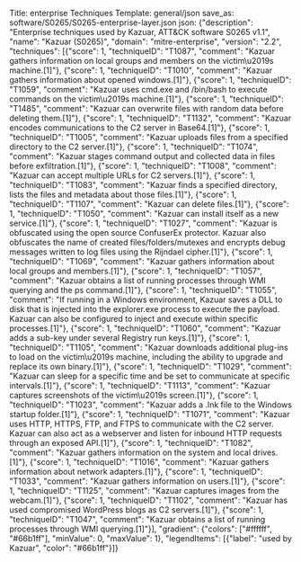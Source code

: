 Title: enterprise Techniques
Template: general/json
save_as: software/S0265/S0265-enterprise-layer.json
json: {"description": "Enterprise techniques used by Kazuar, ATT&CK software S0265 v1.1", "name": "Kazuar (S0265)", "domain": "mitre-enterprise", "version": "2.2", "techniques": [{"score": 1, "techniqueID": "T1087", "comment": "Kazuar gathers information on local groups and members on the victim\u2019s machine.[1]"}, {"score": 1, "techniqueID": "T1010", "comment": "Kazuar gathers information about opened windows.[1]"}, {"score": 1, "techniqueID": "T1059", "comment": "Kazuar uses cmd.exe and /bin/bash to execute commands on the victim\u2019s machine.[1]"}, {"score": 1, "techniqueID": "T1485", "comment": "Kazuar can overwrite files with random data before deleting them.[1]"}, {"score": 1, "techniqueID": "T1132", "comment": "Kazuar encodes communications to the C2 server in Base64.[1]"}, {"score": 1, "techniqueID": "T1005", "comment": "Kazuar uploads files from a specified directory to the C2 server.[1]"}, {"score": 1, "techniqueID": "T1074", "comment": "Kazuar stages command output and collected data in files before exfiltration.[1]"}, {"score": 1, "techniqueID": "T1008", "comment": "Kazuar can accept multiple URLs for C2 servers.[1]"}, {"score": 1, "techniqueID": "T1083", "comment": "Kazuar finds a specified directory, lists the files and metadata about those files.[1]"}, {"score": 1, "techniqueID": "T1107", "comment": "Kazuar can delete files.[1]"}, {"score": 1, "techniqueID": "T1050", "comment": "Kazuar can install itself as a new service.[1]"}, {"score": 1, "techniqueID": "T1027", "comment": "Kazuar is obfuscated using the open source ConfuserEx protector. Kazuar also obfuscates the name of created files/folders/mutexes and encrypts debug messages written to log files using the Rijndael cipher.[1]"}, {"score": 1, "techniqueID": "T1069", "comment": "Kazuar gathers information about local groups and members.[1]"}, {"score": 1, "techniqueID": "T1057", "comment": "Kazuar obtains a list of running processes through WMI querying and the ps command.[1]"}, {"score": 1, "techniqueID": "T1055", "comment": "If running in a Windows environment, Kazuar saves a DLL to disk that is injected into the explorer.exe process to execute the payload. Kazuar can also be configured to inject and execute within specific processes.[1]"}, {"score": 1, "techniqueID": "T1060", "comment": "Kazuar adds a sub-key under several Registry run keys.[1]"}, {"score": 1, "techniqueID": "T1105", "comment": "Kazuar downloads additional plug-ins to load on the victim\u2019s machine, including the ability to upgrade and replace its own binary.[1]"}, {"score": 1, "techniqueID": "T1029", "comment": "Kazuar can sleep for a specific time and be set to communicate at specific intervals.[1]"}, {"score": 1, "techniqueID": "T1113", "comment": "Kazuar captures screenshots of the victim\u2019s screen.[1]"}, {"score": 1, "techniqueID": "T1023", "comment": "Kazuar adds a .lnk file to the Windows startup folder.[1]"}, {"score": 1, "techniqueID": "T1071", "comment": "Kazuar uses HTTP, HTTPS, FTP, and FTPS to communicate with the C2 server. Kazuar can also act as a webserver and listen for inbound HTTP requests through an exposed API.[1]"}, {"score": 1, "techniqueID": "T1082", "comment": "Kazuar gathers information on the system and local drives.[1]"}, {"score": 1, "techniqueID": "T1016", "comment": "Kazuar gathers information about network adapters.[1]"}, {"score": 1, "techniqueID": "T1033", "comment": "Kazuar gathers information on users.[1]"}, {"score": 1, "techniqueID": "T1125", "comment": "Kazuar captures images from the webcam.[1]"}, {"score": 1, "techniqueID": "T1102", "comment": "Kazuar has used compromised WordPress blogs as C2 servers.[1]"}, {"score": 1, "techniqueID": "T1047", "comment": "Kazuar obtains a list of running processes through WMI querying.[1]"}], "gradient": {"colors": ["#ffffff", "#66b1ff"], "minValue": 0, "maxValue": 1}, "legendItems": [{"label": "used by Kazuar", "color": "#66b1ff"}]}